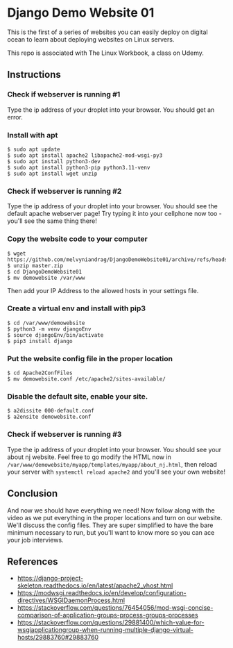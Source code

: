 # Django Demo Website 01

This is the first of a series of websites you can easily deploy on digital ocean to learn about deploying websites on Linux servers.

This repo is associated with The Linux Workbook, a class on Udemy.

## Instructions

### Check if webserver is running #1
Type the ip address of your droplet into your browser. You should get an error.

### Install with apt
```
$ sudo apt update
$ sudo apt install apache2 libapache2-mod-wsgi-py3
$ sudo apt install python3-dev
$ sudo apt install python3-pip python3.11-venv
$ sudo apt install wget unzip
```

### Check if webserver is running #2
Type the ip address of your droplet into your browser. You should see the default apache webserver page!
Try typing it into your cellphone now too - you'll see the same thing there!


### Copy the website code to your computer
```
$ wget https://github.com/melvyniandrag/DjangoDemoWebsite01/archive/refs/heads/master.zip
$ unzip master.zip
$ cd DjangoDemoWebsite01
$ mv demowebsite /var/www
```
Then add your IP Address to the allowed hosts in your settings file.

### Create a virtual env and install with pip3
```
$ cd /var/www/demowebsite
$ python3 -m venv djangoEnv
$ source djangoEnv/bin/activate
$ pip3 install django
```

### Put the website config file in the proper location
```
$ cd Apache2ConfFiles
$ mv demowebsite.conf /etc/apache2/sites-available/
```

### Disable the default site, enable your site.
```
$ a2dissite 000-default.conf
$ a2ensite demowebsite.conf
```

### Check if webserver is running #3
Type the ip address of your droplet into your browser. You should see your about nj website. Feel free to go modify the HTML now in `/var/www/demowebsite/myapp/templates/myapp/about_nj.html`, then reload your server with `systemctl reload apache2` and you'll see your own website! 

## Conclusion
And now we should have everything we need! Now follow along with the video as we put everything in the proper locations and turn on our website. We'll discuss the config files. They are super simplified to have the bare minimum necessary to run, but you'll want to know more so you can ace your job interviews.

## References
* https://django-project-skeleton.readthedocs.io/en/latest/apache2_vhost.html
* https://modwsgi.readthedocs.io/en/develop/configuration-directives/WSGIDaemonProcess.html
* https://stackoverflow.com/questions/76454056/mod-wsgi-concise-comparison-of-application-groups-process-groups-processes
* https://stackoverflow.com/questions/29881400/which-value-for-wsgiapplicationgroup-when-running-multiple-django-virtual-hosts/29883760#29883760
